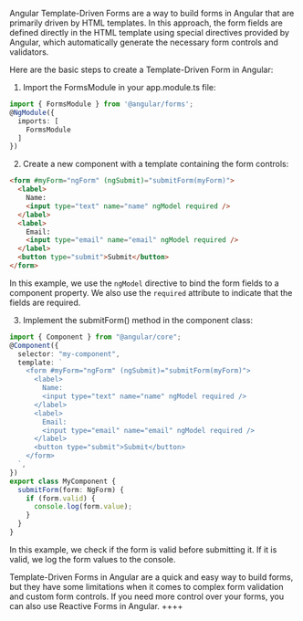 Angular Template-Driven Forms are a way to build forms in Angular that are primarily driven by HTML templates. In this approach, the form fields are defined directly in the HTML template using special directives provided by Angular, which automatically generate the necessary form controls and validators.

Here are the basic steps to create a Template-Driven Form in Angular:

1. Import the FormsModule in your app.module.ts file:

```typescript
import { FormsModule } from '@angular/forms';
@NgModule({
  imports: [
    FormsModule
  ]
})
```

2. Create a new component with a template containing the form controls:

```html
<form #myForm="ngForm" (ngSubmit)="submitForm(myForm)">
  <label>
    Name:
    <input type="text" name="name" ngModel required />
  </label>
  <label>
    Email:
    <input type="email" name="email" ngModel required />
  </label>
  <button type="submit">Submit</button>
</form>
```

In this example, we use the `ngModel` directive to bind the form fields to a component property. We also use the `required` attribute to indicate that the fields are required.

3. Implement the submitForm() method in the component class:

```typescript
import { Component } from "@angular/core";
@Component({
  selector: "my-component",
  template: `
    <form #myForm="ngForm" (ngSubmit)="submitForm(myForm)">
      <label>
        Name:
        <input type="text" name="name" ngModel required />
      </label>
      <label>
        Email:
        <input type="email" name="email" ngModel required />
      </label>
      <button type="submit">Submit</button>
    </form>
  `,
})
export class MyComponent {
  submitForm(form: NgForm) {
    if (form.valid) {
      console.log(form.value);
    }
  }
}
```

In this example, we check if the form is valid before submitting it. If it is valid, we log the form values to the console.

Template-Driven Forms in Angular are a quick and easy way to build forms, but they have some limitations when it comes to complex form validation and custom form controls. If you need more control over your forms, you can also use Reactive Forms in Angular.
++++
